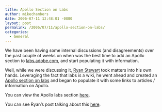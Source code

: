 ```yaml
---
title: Apollo Section on Labs
author: mikechambers
date: 2006-07-11 12:48:01 -0800
layout: post
permalink: /2006/07/11/apollo-section-on-labs/
categories:
  - General
---
```



We have been having some internal discussions (and disagreements) over the past couple of weeks on when was the best time to add an Apollo section to [labs.adobe.com][1], and start populating it with information.

Well, while we were discussing it, [Ryan Stewart][2] took matters into his own hands. Leveraging the fact that labs is a wiki, he went ahead and created an [Apollo section on labs][3] and began to populate it with some links to articles / information on Apollo.

You can view the Apollo labs section [here][3].

You can see Ryan&#8217;s post talking about this [here][4].

 [1]: http://labs.adobe.com
 [2]: http://www.digitalbackcountry.com
 [3]: http://labs.adobe.com/wiki/index.php/Apollo
 [4]: http://www.digitalbackcountry.com/index.cfm/2006/7/11/Apollo-on-Labs
